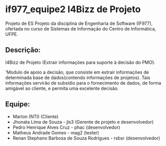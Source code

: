# if977_equipe2 I4Bizz de Projeto
Projeto de ES Projeto da disciplina de Engenharia de Software (IF977), ofertada no curso de Sistemas de Informação do Centro de Informática, UFPE.

## Descrição:

I4Bizz de Projeto (Extrair informações para suporte à decisão do PMO).

'Modulo de apoio a decisão, que consiste em extrair informações de determinada base de dados(contendo informações de projetos). Tais informações servirão de subsídio para o fornecimento de dados, de forma amigável ao cliente, e permita uma excelente decisão.

## Equipe:

- Marlon (NTI) (Cliente)
- Jhonata Lima de Souza - jls3 (Gerente de projeto e desenvolvedor)
- Pedro Henrique Alves Cruz - phac (desenvolvedor)
- Matheus Andrade Gomes - mag2 (tester)
- Renan Stephano Barbosa de Souza Rodrigues - rsbsr (desenvolvedor)
